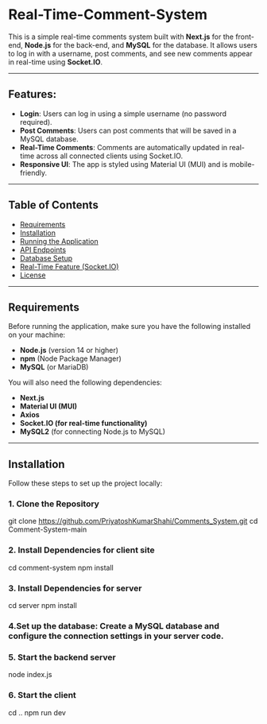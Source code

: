 # Real-Time-Comment-System

This is a simple real-time comments system built with **Next.js** for the front-end, **Node.js** for the back-end, and **MySQL** for the database. It allows users to log in with a username, post comments, and see new comments appear in real-time using **Socket.IO**.

---

## Features:
- **Login**: Users can log in using a simple username (no password required).
- **Post Comments**: Users can post comments that will be saved in a MySQL database.
- **Real-Time Comments**: Comments are automatically updated in real-time across all connected clients using Socket.IO.
- **Responsive UI**: The app is styled using Material UI (MUI) and is mobile-friendly.

---

## Table of Contents
- [Requirements](#requirements)
- [Installation](#installation)
- [Running the Application](#running-the-application)
- [API Endpoints](#api-endpoints)
- [Database Setup](#database-setup)
- [Real-Time Feature (Socket.IO)](#real-time-feature-socketio)
- [License](#license)

---

## Requirements

Before running the application, make sure you have the following installed on your machine:
- **Node.js** (version 14 or higher)
- **npm** (Node Package Manager)
- **MySQL** (or MariaDB)

You will also need the following dependencies:
- **Next.js**
- **Material UI (MUI)**
- **Axios**
- **Socket.IO (for real-time functionality)**
- **MySQL2** (for connecting Node.js to MySQL)

---

## Installation

Follow these steps to set up the project locally:

### 1. Clone the Repository

git clone https://github.com/PriyatoshKumarShahi/Comments_System.git
cd Comment-System-main

### 2. Install Dependencies for client site
cd comment-system
npm install

### 3. Install Dependencies for server 
cd server
npm install

### 4.Set up the database: Create a MySQL database and configure the connection settings in your server code.


### 5. Start the backend server
node index.js

### 6. Start the client
cd ..
npm run dev






